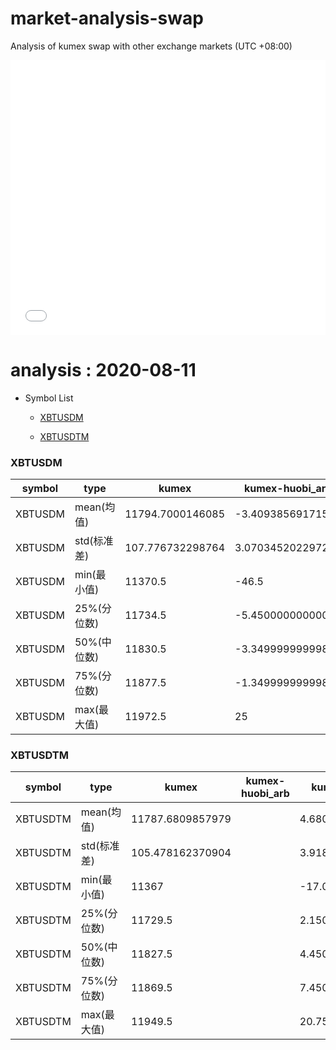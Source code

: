 # market-analysis-swap
Analysis of kumex swap with other exchange markets (UTC +08:00)

<iframe width="100%" height="440" src="./data.html" frameborder="no" border="0" scrolling="no"></iframe>

# analysis : 2020-08-11
* Symbol List

  * [XBTUSDM](#xbtusdm)

  * [XBTUSDTM](#xbtusdtm)


### XBTUSDM

symbol|type|kumex|kumex-huobi_arb|kumex-okex_arb
---|---|---|---|---
XBTUSDM | mean(均值) | 11794.7000146085 | -3.40938569171599 | 1.41085794723218
XBTUSDM | std(标准差) | 107.776732298764 | 3.07034520229725 | 2.91429112173623
XBTUSDM | min(最小值) | 11370.5 | -46.5 | -12.4500000000007
XBTUSDM | 25%(分位数) | 11734.5 | -5.45000000000073 | -0.450000000000728
XBTUSDM | 50%(中位数) | 11830.5 | -3.34999999999855 | 1.54999999999927
XBTUSDM | 75%(分位数) | 11877.5 | -1.34999999999854 | 3.45000000000073
XBTUSDM | max(最大值) | 11972.5 | 25 | 23.1499999999996


### XBTUSDTM

symbol|type|kumex|kumex-huobi_arb|kumex-okex_arb
---|---|---|---|---
XBTUSDTM | mean(均值) | 11787.6809857979 |  | 4.68023908649449
XBTUSDTM | std(标准差) | 105.478162370904 |  | 3.91891364852497
XBTUSDTM | min(最小值) | 11367 |  | -17.0499999999993
XBTUSDTM | 25%(分位数) | 11729.5 |  | 2.15000000000145
XBTUSDTM | 50%(中位数) | 11827.5 |  | 4.45000000000073
XBTUSDTM | 75%(分位数) | 11869.5 |  | 7.45000000000073
XBTUSDTM | max(最大值) | 11949.5 |  | 20.75

